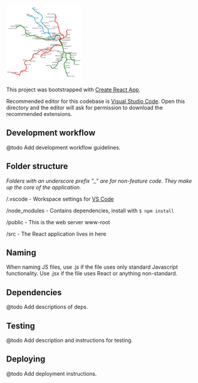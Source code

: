 <img src="readme-logo.png"
    alt="Stockholm Tourism"
    width="200" />

This project was bootstrapped with [Create React App](https://github.com/facebookincubator/create-react-app).

Recommended editor for this codebase is [Visual Studio Code](https://code.visualstudio.com/). Open this directory and the editor will ask for permission to download the recommended extensions.

## Development workflow

@todo Add development workflow guidelines.

## Folder structure

*Folders with an underscore prefix "_" are for non-feature code. They make up the core of the application.*

/.vscode - Workspace settings for [VS Code](https://code.visualstudio.com/)

/node_modules - Contains dependencies, install with `$ npm install`

/public - This is the web server www-root

/src - The React application lives in here

## Naming

When naming JS files, use .js if the file uses only standard Javascript functionality. Use .jsx if the file uses React or anything non-standard.

## Dependencies

@todo Add descriptions of deps.

## Testing

@todo Add description and instructions for testing.

## Deploying

@todo Add deployment instructions.
